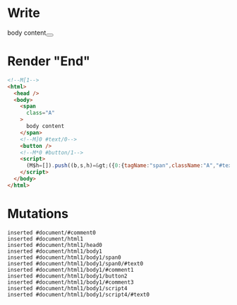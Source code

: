 # Write
  <!M[1><span class=A>body content</span><!M]0 #text/0><button></button><!M*0 #button/1><script>(M$h=[]).push((b,s,h)=>({0:{tagName:"span",className:"A","#text/0!":h={},"#text/0(":"span"},1:h}),[0,"packages/translator/src/__tests__/fixtures/dynamic-native-dynamic-tag/template.marko_0_tagName",])</script>


# Render "End"
```html
<!--M[1-->
<html>
  <head />
  <body>
    <span
      class="A"
    >
      body content
    </span>
    <!--M]0 #text/0-->
    <button />
    <!--M*0 #button/1-->
    <script>
      (M$h=[]).push((b,s,h)=&gt;({0:{tagName:"span",className:"A","#text/0!":h={},"#text/0(":"span"},1:h}),[0,"packages/translator/src/__tests__/fixtures/dynamic-native-dynamic-tag/template.marko_0_tagName",])
    </script>
  </body>
</html>
```

# Mutations
```
inserted #document/#comment0
inserted #document/html1
inserted #document/html1/head0
inserted #document/html1/body1
inserted #document/html1/body1/span0
inserted #document/html1/body1/span0/#text0
inserted #document/html1/body1/#comment1
inserted #document/html1/body1/button2
inserted #document/html1/body1/#comment3
inserted #document/html1/body1/script4
inserted #document/html1/body1/script4/#text0
```